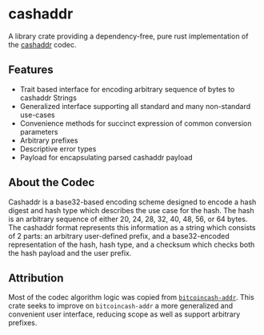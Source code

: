 # cashaddr

A library crate providing a dependency-free, pure rust implementation of the
[cashaddr](https://github.com/bitcoincashorg/bitcoincash.org/blob/master/spec/cashaddr.md)
codec.

## Features

- Trait based interface for encoding arbitrary sequence of bytes to cashaddr
  Strings
- Generalized interface supporting all standard and many non-standard use-cases
- Convenience methods for succinct expression of common conversion parameters
- Arbitrary prefixes
- Descriptive error types
- Payload for encapsulating parsed cashaddr payload

## About the Codec

Cashaddr is a base32-based encoding scheme designed to encode a hash digest
and hash type which describes the use case for the hash. The hash is an
arbitrary sequence of either 20, 24, 28, 32, 40, 48, 56, or 64 bytes. The
cashaddr format represents this information as a string which consists of 2
parts: an arbitrary user-defined prefix, and a base32-encoded representation of
the hash, hash type, and a checksum which checks both the hash payload and the
user prefix.

## Attribution
Most of the codec algorithm logic was copied from
[`bitcoincash-addr`](https://docs.rs/bitcoincash-addr/latest/bitcoincash_addr/).
This crate seeks to improve on `bitcoincash-addr` a more generalized and
convenient user interface, reducing scope as well as support arbitrary
prefixes.
